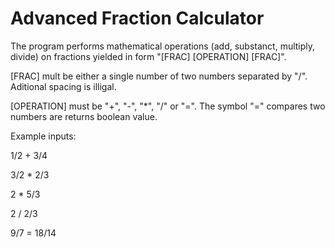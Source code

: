 # Advanced Fraction Calculator

The program performs mathematical operations (add, substanct, multiply, divide) on fractions yielded in form "[FRAC] [OPERATION] [FRAC]".

[FRAC] mult be either a single number of two numbers separated by "/". Aditional spacing is illigal.

[OPERATION] must be "+", "-", "*", "/" or "=". The symbol "=" compares two numbers are returns boolean value.

Example inputs:

1/2 + 3/4

3/2 * 2/3

2 * 5/3

2 / 2/3

9/7 = 18/14
